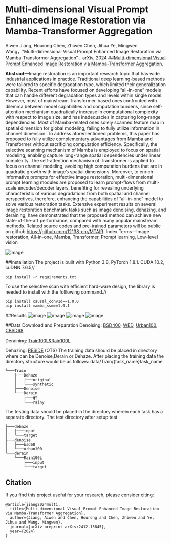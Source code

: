 # **Multi-dimensional Visual Prompt Enhanced Image Restoration via Mamba-Transformer Aggregation**
Aiwen Jiang, Hourong Chen, Zhiwen Chen, Jihua Ye, Mingwen Wang，“Multi-dimensional Visual Prompt Enhanced Image Restoration via Mamba-Transformer Aggregation”，arXiv, 2024
##[Multi-dimensional Visual Prompt Enhanced Image Restoration via Mamba-Transformer Aggregation](https://arxiv.org/abs/2412.15845).


 **Abstract**—Image restoration is an important research topic that has wide industrial applications in practice. Traditional deep learning-based methods were tailored to specific degradation type, 
 which limited their generalization capability. Recent efforts have focused on developing ”all-in-one” models that can handle different degradation types and levels within single model. 
 However, most of mainstream Transformer-based ones confronted with dilemma between model capabilities and computation burdens, since self-attention mechanism quadratically increase in computational complexity with respect to image size, and has inadequacies in capturing long-range dependencies. 
 Most of Mamba-related ones solely scanned feature map in spatial dimension for global modeling, failing to fully utilize information in channel dimension. 
 To address aforementioned problems, this paper has proposed to fully utilize complementary advantages from Mamba and Transformer without sacrificing computation efficiency. Specifically, the selective scanning mechanism of Mamba is employed to focus on spatial modeling, enabling capture long-range spatial dependencies under linear complexity.
 The self-attention mechanism of Transformer is applied to focus on channel modeling, avoiding high computation burdens that are in quadratic growth with image’s spatial dimensions.
 Moreover, to enrich informative prompts for effective image restoration, multi-dimensional prompt learning modules are proposed to learn prompt-flows from multi-scale encoder/decoder layers, benefiting for revealing underlying characteristic of various degradations from both spatial and channel perspectives,
 therefore, enhancing the capabilities of ”all-in-one” model to solve various restoration tasks. Extensive experiment results on several image restoration benchmark tasks such as image denoising, dehazing, and deraining, have demonstrated that the proposed method can achieve new state-of-the-art performance, compared with many popular mainstream methods.
 Related source codes and pre-trained parameters will be public on github https://github.com/12138-chr/MTAIR.
 Index Terms—Image restoration, All-in-one, Mamba, Transformer, Prompt learning, Low-level vision

 ![image](https://github.com/user-attachments/assets/dd3b152c-a44f-4cc7-9da5-3db9e3b782fd)
 
##Installation
The project is built with Python 3.8, PyTorch 1.8.1. CUDA 10.2, cuDNN 7.6.5//
```
pip install -r requirements.txt
```
To use the selective scan with efficient hard-ware design, the library is needed to install with the folllowing command.//
```
pip install causal_conv1d==1.0.0
pip install mamba_ssm==1.0.1
```

##Results
![image](https://github.com/user-attachments/assets/a124abde-d2bb-4d98-a13a-43865d5edb51)
![image](https://github.com/user-attachments/assets/c9201cdb-75b0-4568-a332-bfbef54406c2)
![image](https://github.com/user-attachments/assets/570fb6f7-576e-4124-819f-12028d5d7515)
![image](https://github.com/user-attachments/assets/4c4b3070-bdcd-40b0-9ad9-18a4440c95a2)

##Data Download and Preparation
Denoising: [BSD400](https://drive.google.com/drive/folders/1O1Z8yEbLzndLzk9jK233r8DEI-3Xmeoe?usp=drive_link), [WED](https://drive.google.com/drive/folders/1p7ax2daKZOjHyMA7UFZ3lcoRBeWtTmxn?usp=drive_link), [Urban100](https://drive.google.com/drive/folders/1QgXBf3LOKwZnnWQQBqDt56T630mq_o7v?usp=drive_link), [CBSD68](https://drive.google.com/drive/folders/1mgEDilXcRkE6bkQoGkK-wrf-OhkC2CpI?usp=drive_link)

Deraining: [Train100L&Rain100L](https://drive.google.com/drive/folders/1RjrjuGBK0jsQ5a5j1k-clsdxZkrqPQE2?usp=drive_link)

Dehazing: [RESIDE](https://sites.google.com/view/reside-dehaze-datasets/reside-v0) (OTS)
The training data should be placed in directory where can be Denoise,Derain or Dehaze. After placing the training data the directory structure would be as follows: data/Train/{task_name}task_name
```
└───Train
    ├───Dehaze
    │   ├───original
    │   └───synthetic
    ├───Denoise
    └───Derain
        ├───gt
        └───rainy
```
The testing data should be placed in the directory wherein each task has a seperate directory. The test directory after setup:test
```
├───dehaze
│   ├───input
│   └───target
├───denoise
│   ├───bsd68
│   └───urban100
└───derain
    └───Rain100L
        ├───input
        └───target
```

## Citation
If you find this project useful for your research, please consider citing:
~~~
@article{jiang2024multi,
  title={Multi-dimensional Visual Prompt Enhanced Image Restoration via Mamba-Transformer Aggregation},
  author={Jiang, Aiwen and Chen, Hourong and Chen, Zhiwen and Ye, Jihua and Wang, Mingwen},
  journal={arXiv preprint arXiv:2412.15845},
  year={2024}
}
